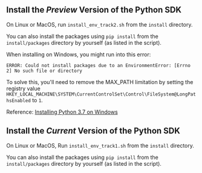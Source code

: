 ## Install the *Preview* Version of the Python SDK
On Linux or MacOS, run `install_env_track2.sh` from the `install` directory.

You can also install the packages using `pip install` from the `install/packages` directory by yourself (as listed in the script).

When installing on Windows, you might run into this error:

    ERROR: Could not install packages due to an EnvironmentError: [Errno 2] No such file or directory

To solve this, you'll need to remove the MAX_PATH limitation by setting the registry value `HKEY_LOCAL_MACHINE\SYSTEM\CurrentControlSet\Control\FileSystem@LongPathsEnabled` to `1`.

Reference: [Installing Python 3.7 on Windows](https://docs.python.org/3.7/using/windows.html)

## Install the *Current* Version of the Python SDK
On Linux or MacOS, Run `install_env_track1.sh` from the `install` directory.

You can also install the packages using `pip install` from the `install/packages` directory by yourself (as listed in the script).

